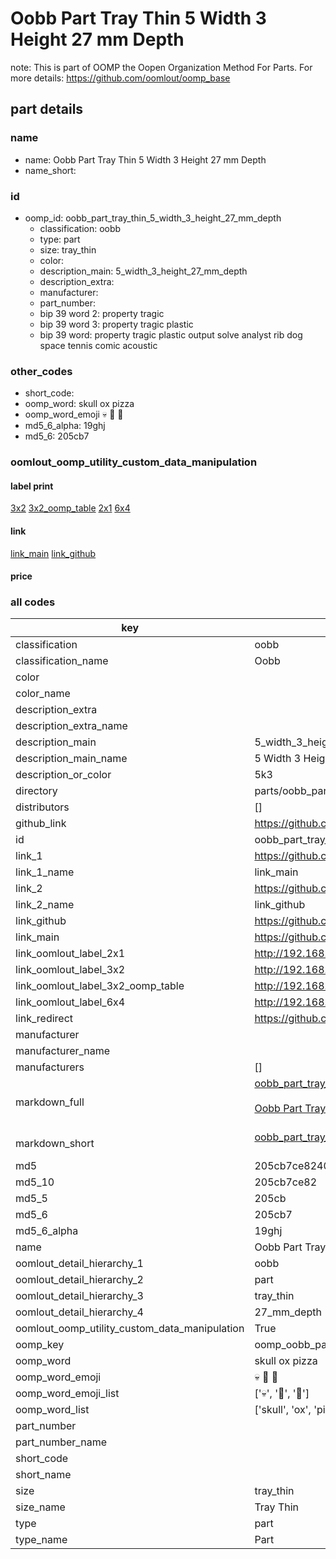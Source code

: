 # Oobb Part Tray Thin 5 Width 3 Height 27 mm Depth  

note: This is part of OOMP the Oopen Organization Method For Parts. For more details: https://github.com/oomlout/oomp_base

##  part details
  







### name
* name: Oobb Part Tray Thin 5 Width 3 Height 27 mm Depth
* name_short: 
### id
* oomp_id: oobb_part_tray_thin_5_width_3_height_27_mm_depth
  * classification: oobb
  * type: part
  * size: tray_thin
  * color: 
  * description_main: 5_width_3_height_27_mm_depth
  * description_extra: 
  * manufacturer: 
  * part_number: 
  * bip 39 word 2: property tragic
  * bip 39 word 3: property tragic plastic
  * bip 39 word: property tragic plastic output solve analyst rib dog space tennis comic acoustic

### other_codes
* short_code: 
* oomp_word: skull ox pizza
* oomp_word_emoji :skull: :ox: :pizza:
* md5_6_alpha: 19ghj
* md5_6: 205cb7






### oomlout_oomp_utility_custom_data_manipulation
#### label print
[3x2](http://192.168.1.245:1112/?label=oomp%2019ghj)
[3x2_oomp_table](http://192.168.1.108:1112/?label=oomp%2019ghj)
[2x1](http://192.168.1.242:1112/?label=oomp%2019ghj)
[6x4](http://192.168.1.55:1112/?label=oomp%2019ghj)    

#### link

[link_main](https://github.com/oomlout/oomlout_oomp_version_1_messy/tree/main/parts/oobb_part_tray_thin_5_width_3_height_27_mm_depth) [link_github](https://github.com/oomlout/oomlout_oomp_version_1_messy/tree/main/parts/oobb_part_tray_thin_5_width_3_height_27_mm_depth)                             

#### price







### all codes 
| key | value |  
| --- | --- |  
| classification | oobb |  
| classification_name | Oobb |  
| color |  |  
| color_name |  |  
| description_extra |  |  
| description_extra_name |  |  
| description_main | 5_width_3_height_27_mm_depth |  
| description_main_name | 5 Width 3 Height 27 mm Depth |  
| description_or_color | 5k3 |  
| directory | parts/oobb_part_tray_thin_5_width_3_height_27_mm_depth |  
| distributors | [] |  
| github_link | https://github.com/oomlout/oomlout_oomp_part_src/tree/main/parts/oobb_part_tray_thin_5_width_3_height_27_mm_depth |  
| id | oobb_part_tray_thin_5_width_3_height_27_mm_depth |  
| link_1 | https://github.com/oomlout/oomlout_oomp_version_1_messy/tree/main/parts/oobb_part_tray_thin_5_width_3_height_27_mm_depth |  
| link_1_name | link_main |  
| link_2 | https://github.com/oomlout/oomlout_oomp_version_1_messy/tree/main/parts/oobb_part_tray_thin_5_width_3_height_27_mm_depth |  
| link_2_name | link_github |  
| link_github | https://github.com/oomlout/oomlout_oomp_version_1_messy/tree/main/parts/oobb_part_tray_thin_5_width_3_height_27_mm_depth |  
| link_main | https://github.com/oomlout/oomlout_oomp_version_1_messy/tree/main/parts/oobb_part_tray_thin_5_width_3_height_27_mm_depth |  
| link_oomlout_label_2x1 | http://192.168.1.242:1112/?label=oomp%2019ghj |  
| link_oomlout_label_3x2 | http://192.168.1.245:1112/?label=oomp%2019ghj |  
| link_oomlout_label_3x2_oomp_table | http://192.168.1.108:1112/?label=oomp%2019ghj |  
| link_oomlout_label_6x4 | http://192.168.1.55:1112/?label=oomp%2019ghj |  
| link_redirect | https://github.com/oomlout/oomlout_oomp_version_1_messy/tree/main/parts/oobb_part_tray_thin_5_width_3_height_27_mm_depth |  
| manufacturer |  |  
| manufacturer_name |  |  
| manufacturers | [] |  
| markdown_full | [oobb_part_tray_thin_5_width_3_height_27_mm_depth](none)<br>[](none)<br>[Oobb Part Tray Thin 5 Width 3 Height 27 Mm Depth](none)<br><br> |  
| markdown_short | [oobb_part_tray_thin_5_width_3_height_27_mm_depth](none)<br><br> |  
| md5 | 205cb7ce8240971c216779d74c39bd63 |  
| md5_10 | 205cb7ce82 |  
| md5_5 | 205cb |  
| md5_6 | 205cb7 |  
| md5_6_alpha | 19ghj |  
| name | Oobb Part Tray Thin 5 Width 3 Height 27 mm Depth |  
| oomlout_detail_hierarchy_1 | oobb |  
| oomlout_detail_hierarchy_2 | part |  
| oomlout_detail_hierarchy_3 | tray_thin |  
| oomlout_detail_hierarchy_4 | 27_mm_depth |  
| oomlout_oomp_utility_custom_data_manipulation | True |  
| oomp_key | oomp_oobb_part_tray_thin_5_width_3_height_27_mm_depth |  
| oomp_word | skull ox pizza |  
| oomp_word_emoji | :skull: :ox: :pizza: |  
| oomp_word_emoji_list | [':skull:', ':ox:', ':pizza:'] |  
| oomp_word_list | ['skull', 'ox', 'pizza'] |  
| part_number |  |  
| part_number_name |  |  
| short_code |  |  
| short_name |  |  
| size | tray_thin |  
| size_name | Tray Thin |  
| type | part |  
| type_name | Part |  
